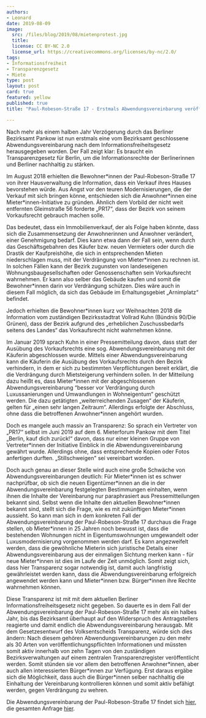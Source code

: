 ```yaml
---
authors:
- Leonard
date: 2019-08-09
image:
  src: /files/blog/2019/08/mietenprotest.jpg
  title:
  license: CC BY-NC 2.0
  license_url: https://creativecommons.org/licenses/by-nc/2.0/
tags:
- Informationsfreiheit
- Transparenzgesetz
- Miete
type: post
layout: post
card: true
featured: yellow
published: true
title: "Paul-Robeson-Straße 17 - Erstmals Abwendungsvereinbarung veröffentlicht"

---
```


Nach mehr als einem halben Jahr Verzögerung durch das Berliner Bezirksamt Pankow ist nun erstmals eine vom Bezirksamt geschlossene Abwendungsvereinbarung nach dem Informationsfreiheitsgesetz herausgegeben worden. Der Fall zeigt klar: Es braucht ein Transparenzgesetz für Berlin, um die Informationsrechte der Berlinerinnen und Berliner nachhaltig zu stärken.

Im August 2018 erhielten die Bewohner\*innen der Paul-Robeson-Straße 17 von ihrer Hausverwaltung die Information, dass ein Verkauf ihres Hauses bevorstehen würde. Aus Angst vor den teuren Modernisierungen, die der Verkauf mit sich bringen könne, entschieden sich die Anwohner\*innen eine Mieter\*innen-Initiative zu gründen. Ähnlich dem Vorbild der nicht weit entfernten Gleimstraße 56 forderte „PR17“, dass der Bezirk von seinem Vorkaufsrecht gebrauch machen solle.

Das bedeutet, dass ein Immobilienverkauf, der als Folge haben könnte, dass sich die Zusammensetzung der Anwohnerinnen und Anwohner verändert, einer Genehmigung bedarf. Dies kann etwa dann der Fall sein, wenn durch das Geschäftsgebahren des Käufer bzw. neuen Vermieters oder durch die Drastik der Kaufpreishöhe, die sich in entsprechenden Mieten niederschlagen muss, mit der Verdrängung von Mieter\*innen zu rechnen ist. In solchen Fällen kann der Bezirk zugunsten von landeseigenen Wohnungsbaugesellschaften oder Genossenschaften sein Vorkaufsrecht wahrnehmen. Er kann also selber das Gebäude kaufen und somit die Bewohner\*innen darin vor Verdrängung schützen. Dies wäre auch in diesem Fall möglich, da sich das Gebäude im Erhaltungsgebiet „Arnimplatz“ befindet.

Jedoch erhielten die Bewohner\*innen kurz vor Weihnachten 2018 die Information vom zuständigen Bezirksstadtrat Vollrad Kuhn (Bündnis 90/Die Grünen), dass der Bezirk aufgrund des „erheblichen Zuschussbedarfs seitens des Landes“ das Vorkaufsrecht nicht wahrnehmen könne. 

Im Januar 2019 sprach Kuhn in einer Pressemitteilung davon, dass statt der Ausübung des Vorkaufsrechts eine sog. Abwendungsvereinbarung mit der Käuferin abgeschlossen wurde. Mittels einer Abwendungsvereinbarung kann die Käuferin die Ausübung des Vorkaufsrechts durch den Bezirk verhindern, in dem er sich zu bestimmten Verpflichtungen bereit erklärt, die die Verdrängung durch Mietsteigerung verhindern sollen. In der Mitteilung dazu heißt es, dass Mieter\*innen mit der abgeschlossenen Abwendungsvereinbarung “besser vor Verdrängung durch Luxussanierungen und Umwandlungen in Wohneigentum“ geschützt werden. Die dazu getätigten „weiterreichenden Zusagen“ der Käuferin, gelten für „einen sehr langen Zeitraum“. Allerdings erfolgte der Abschluss, ohne dass die betroffenen Anwohner\*innen angehört wurden.

Doch es mangele auch massiv an Transparenz: So sprach ein Vertreter von „PR17“ selbst im Juni 2019 auf dem 6. Mieterforum Pankow mit dem Titel „Berlin, kauf dich zurück!“ davon, dass nur einer kleinen Gruppe von Vertreter\*innen der Initiative Einblick in die Abwendungsvereinbarung gewährt wurde. Allerdings ohne, dass entsprechende Kopien oder Fotos anfertigen durften. „Stillschweigen" sei vereinbart worden.

Doch auch genau an dieser Stelle wird auch eine große Schwäche von Abwendungsvereinbarungen deutlich: Für Mieter\*innen ist es schwer nachprüfbar, ob sich die neuen Eigentümer\*innen an die in der Abwendungsvereinbarung festgelegten Bestimmungen einhalten, wenn ihnen die Inhalte der Vereinbarung nur paraphrasiert aus Pressemitteilungen bekannt sind. Selbst wenn die Inhalte den aktuellen Bewohner\*innen bekannt sind, stellt sich die Frage, wie es mit zukünftigen Mieter\*innen aussieht. So kann man sich in dem konkreten Fall der Abwendungsvereinbarung der Paul-Robeson-Straße 17 durchaus die Frage stellen, ob Mieter\*innen in 25 Jahren noch bewusst ist, dass die bestehenden Wohnungen nicht in Eigentumswohnungen umgewandelt oder Luxusmodernisierung vorgenommen werden darf. Es kann angezweifelt werden, dass die gewöhnliche Mieterin sich juristische Details einer Abwendungsvereinbarung aus der einmaligen Sichtung merken kann - für neue Mieter\*innen ist dies im Laufe der Zeit unmöglich. Somit zeigt sich, dass hier Transparenz sogar notwendig ist, damit auch langfristig gewährleistet werden kann, dass die Abwendungsvereinbarung erfolgreich angewendet werden kann und Mieter\*innen bzw. Bürger\*innen ihre Rechte wahrnehmen können. 

Diese Transparenz ist mit mit dem aktuellen Berliner Informationsfreiheitsgesetz nicht gegeben. So dauerte es in dem Fall der Abwendungsvereinbarung der Paul-Robeson-Straße 17 mehr als ein halbes Jahr, bis das Bezirksamt überhaupt auf den Widerspruch des Antragstellers reagierte und damit endlich die Abwendungsvereinbarung herausgab. Mit dem Gesetzesentwurf des Volksentscheids Transparenz, würde sich dies ändern: Nach diesem gehören Abwendungsvereinbarungen zu den mehr als 30 Arten von veröffentlichungspflichten Informationen und müssten somit aktiv innerhalb von zehn Tagen von den zuständigen Bezirksverwaltungen auf einem zentralen Transparenzregister veröffentlicht werden. Somit stünden sie vor allem den betroffenen Anwohner\*innen, aber auch allen interessierten Bürger\*innen zur Verfügung. Erst daraus ergäbe sich die Möglichkeit, dass auch die Bürger\*innen selber nachhaltig die Einhaltung der Vereinbarung kontrollieren können und somit aktiv befähigt werden, gegen Verdrängung zu wehren. 

Die Abwendungsvereinbarung der Paul-Robeson-Straße 17 findet sich <a href="https://fragdenstaat.de/dokumente/1609/">hier</a>, die gesamten Anfrage <a href="https://fragdenstaat.de/anfrage/abwendungsvereinbarung-paul-robeson-strae-17/#nachricht-112069">hier</a>.
